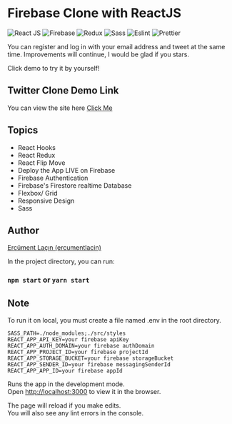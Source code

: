 # Firebase Clone with ReactJS

![React JS](https://img.shields.io/badge/ReactJS-informational?style=flat-square&logo=react)
![Firebase](https://img.shields.io/badge/Firebase-orange?style=flat-square&logo=firebase)
![Redux](https://img.shields.io/badge/Redux-blueviolet?style=flat-square&logo=redux)
![Sass](https://img.shields.io/badge/Sass-black?style=flat-square&logo=sass)
![Eslint](https://img.shields.io/badge/Eslint-informational?style=flat-square&logo=eslint)
![Prettier](https://img.shields.io/badge/Prettier-black?style=flat-square&logo=prettier)

You can register and log in with your email address and tweet at the same time. Improvements will continue, I would be glad if you stars.

Click demo to try it by yourself!

## Twitter Clone Demo Link

You can view the site here
[Click Me](https://twitter-clone-xi-coral.vercel.app/)

## Topics

- React Hooks
- React Redux
- React Flip Move
- Deploy the App LIVE on Firebase
- Firebase Authentication
- Firebase's Firestore realtime Database
- Flexbox/ Grid
- Responsive Design
- Sass

## Author

[Ercüment Laçın (ercumentlacin)](https://github.com/ercumentlacin)

In the project directory, you can run:

### `npm start` or `yarn start`

## Note

To run it on local, you must create a file named .env in the root directory.

```text
SASS_PATH=./node_modules;./src/styles
REACT_APP_API_KEY=your firebase apiKey
REACT_APP_AUTH_DOMAIN=your firebase authDomain
REACT_APP_PROJECT_ID=your firebase projectId
REACT_APP_STORAGE_BUCKET=your firebase storageBucket
REACT_APP_SENDER_ID=your firebase messagingSenderId
REACT_APP_APP_ID=your firebase appId
```

Runs the app in the development mode.\
Open [http://localhost:3000](http://localhost:3000) to view it in the browser.

The page will reload if you make edits.\
You will also see any lint errors in the console.
